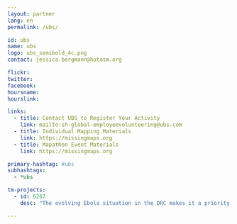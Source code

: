 ```yaml
---
layout: partner
lang: en
permalink: /ubs/

id: ubs
name: ubs
logo: ubs_semibold_4c.png
contact: jessica.bergmann@hotosm.org

flickr: 
twitter: 
facebook: 
hoursname:
hourslink:

links:
  - title: Contact UBS to Register Your Activity
    link: mailto:sh-global-employeevolunteering@ubs.com
  - title: Individual Mapping Materials
    link: https://missingmaps.org
  - title: Mapathon Event Materials
    link: https://missingmaps.org

primary-hashtag: #ubs
subhashtags:
  - *ubs

tm-projects:
  - id: 6267
    desc: "The evolving Ebola situation in the DRC makes it a priority to map all tracks, pathways, health facilities and other infrastructure in towns and villages serving the borders. There is a severe lack of up-to-date and detailed maps of this area available to those involved in the fight to contain the potential outbreak."

---
```


